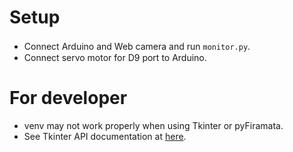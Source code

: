 # Setup
- Connect Arduino and Web camera and run `monitor.py`.　
- Connect servo motor for D9 port to Arduino.

# For developer
- venv may not work properly when using Tkinter or pyFiramata.
- See Tkinter API documentation at [here](http://effbot.org/tkinterbook/).